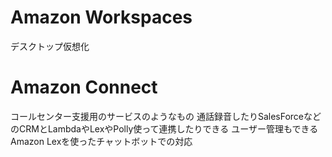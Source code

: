 # Amazon Workspaces
デスクトップ仮想化

# Amazon Connect
コールセンター支援用のサービスのようなもの
通話録音したりSalesForceなどのCRMとLambdaやLexやPolly使って連携したりできる
ユーザー管理もできる
Amazon Lexを使ったチャットボットでの対応
